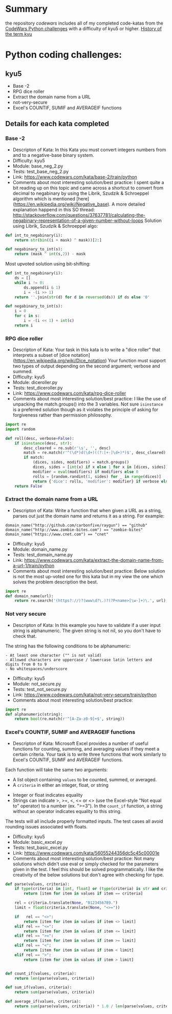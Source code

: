 # Summary

the repository *codewars* includes all of my completed code-katas from the
[CodeWars Python challenges](http://wwww.codewars.com) with a difficulty of
kyu5 or higher. [History of the term kyu](https://en.wikipedia.org/wiki/Ky%C5%AB)

# Python coding challenges:

## kyu5

* Base -2
* RPG dice roller
* Extract the domain name from a URL
* not-very-secure
* Excel's COUNTIF, SUMIF and AVERAGEIF functions

## Details for each kata completed

### Base -2
* Descripton of Kata: In this Kata you must convert integers numbers from and to
a negative-base binary system.
* Difficulty: kyu5
* Module: base_neg_2.py
* Tests: test_base_neg_2.py
* Link: https://www.codewars.com/kata/base-2/train/python
* Comments about most interesting solution/best practice:
I spent quite a bit reading up on this topic and came across a shortcut to convert
from decimal to negabinary by using the Librik, Szudzik & Schroeppel algorithm
which is mentioned [here] (https://en.wikipedia.org/wiki/Negative_base). A more
detailed explanation happend in this SO thread:
http://stackoverflow.com/questions/37637781/calculating-the-negabinary-representation-of-a-given-number-without-loops
Solution using Librik, Szudzik & Schroeppel algo:
```python
def int_to_negabinary(i):
    return str(bin((i + mask) ^ mask))[2:]

def negabinary_to_int(s):
    return (mask ^ int(s,2)) - mask
```
Most upvoted solution using bit-shifting:
```python
def int_to_negabinary(i):
    ds = []
    while i != 0:
        ds.append(i & 1)
        i = -(i >> 1)
    return ''.join(str(d) for d in reversed(ds)) if ds else '0'

def negabinary_to_int(s):
    i = 0
    for c in s:
        i = -(i << 1) + int(c)
    return i
```

### RPG dice roller
* Descripton of Kata: Your task in this kata is to write a "dice roller" that
interprets a subset of [dice notation] (https://en.wikipedia.org/wiki/Dice_notation)
Your function must support two types of output depending on the second argument;
verbose and summed.
* Difficulty: kyu5
* Module: diceroller.py
* Tests: test_diceroller.py
* Link: https://www.codewars.com/kata/rpg-dice-roller
* Comments about most interesting solution/best practice:
I like the use of unpacking the match.groups() into the 3 variables.
Not sure ```isinstance``` is a preferred solution though as it violates the
principle of asking for forgiveness rather than permission philosophy.
```python
import re
import random

def roll(desc, verbose=False):
    if isinstance(desc, str):
        desc_cleared = re.sub(r'\s', '', desc)
        match = re.match(r'^(\d*)d(\d+)((?:[+-]\d+)*)$', desc_cleared)
        if match:
            (dices, sides, modifiers) = match.groups()
            dices, sides = [int(x) if x else 1 for x in [dices, sides]]
            modifier = eval(modifiers) if modifiers else 0
            rolls = [random.randint(1, sides) for _ in range(dices)]
            return {'dice': rolls, 'modifier': modifier} if verbose else sum(rolls) + modifier
    return False
```

### Extract the domain name from a URL
* Descripton of Kata: Write a function that when given a URL as a string, parses
out just the domain name and returns it as a string. For example:
```
domain_name("http://github.com/carbonfive/raygun") == "github"
domain_name("http://www.zombie-bites.com") == "zombie-bites"
domain_name("https://www.cnet.com") == "cnet"
```
* Difficulty: kyu5
* Module: domain_name.py
* Tests: test_domain_name.py
* Link: https://www.codewars.com/kata/extract-the-domain-name-from-a-url-1/train/python
* Comments about most interesting solution/best practice:
Below solution is not the most up-voted one for this kata but in my view the one
which solves the problem description the best.
```python
import re
def domain_name(url):
    return re.search('(https?://)?(www\d?\.)?(?P<name>[\w-]+)\.', url).group('name')
```

### Not very secure
* Descripton of Kata: In this example you have to validate if a user input
string is alphanumeric. The given string is not nil, so you don't have to check
that.

The string has the following conditions to be alphanumeric:
```
- At least one character ("" is not valid)
- Allowed characters are uppercase / lowercase latin letters and digits from 0 to 9
- No whitespaces/underscore
```
* Difficulty: kyu5
* Module: not_secure.py
* Tests: test_not_secure.py
* Link: https://www.codewars.com/kata/not-very-secure/train/python
* Comments about most interesting solution/best practice:
```python
import re
def alphanumeric(string):
    return bool(re.match(r'^[A-Za-z0-9]+$', string))
```

### Excel's COUNTIF, SUMIF and AVERAGEIF functions
* Descripton of Kata: Microsoft Excel provides a number of useful functions for
counting, summing, and averaging values if they meet a certain criteria. Your
task is to write three functions that work similarly to Excel's COUNTIF, SUMIF
and AVERAGEIF functions.

Each function will take the same two arguments:

- A list object containing ```values``` to be counted, summed, or averaged.
- A ```criteria``` in either an integer, float, or string
* Integer or float indicates equality
* Strings can indicate >, >=, <, <= or <> (use the Excel-style "Not equal to"
operator) to a number (ex. ">=3"). In the ```count_if``` function, a string without
an operator indicates equality to this string.

The tests will all include properly formatted inputs. The test cases all avoid
rounding issues associated with floats.

* Difficulty: kyu5
* Module: basic_excel.py
* Tests: test_basic_excel.py
* Link: https://www.codewars.com/kata/56055244356dc5c45c00001e
* Comments about most interesting solution/best practice:
Not many solutions which didn't use eval or simply checked for the parameters
given in the test. I feel this should be solved programmatically. I like the
creativity of the below solutions but don't agree with checking for type.
```python
def parse(values, criteria):
    if type(criteria) in [int, float] or (type(criteria) is str and criteria[0] not in "<>"):
        return [item for item in values if item == criteria]

    rel = criteria.translate(None, "0123456789.")
    limit = float(criteria.translate(None, "<>="))

    if   rel == "<>":
        return [item for item in values if item <> limit]
    elif rel == "<=":
        return [item for item in values if item <= limit]
    elif rel == ">=":
        return [item for item in values if item >= limit]
    elif rel == "<":
        return [item for item in values if item < limit]
    elif rel == ">":
        return [item for item in values if item > limit]


def count_if(values, criteria):
    return len(parse(values, criteria))

def sum_if(values, criteria):
    return sum(parse(values, criteria))

def average_if(values, criteria):
    return sum(parse(values, criteria)) * 1.0 / len(parse(values, criteria))
```
